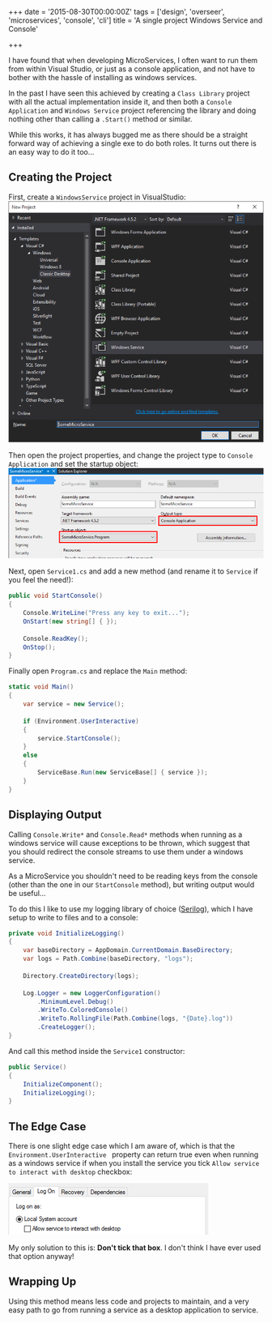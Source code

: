 +++
date = '2015-08-30T00:00:00Z'
tags = ['design', 'overseer', 'microservices', 'console', 'cli']
title = 'A single project Windows Service and Console'

+++

I have found that when developing MicroServices, I often want to run them from within Visual Studio, or just as a console application, and not have to bother with the hassle of installing as windows services.

In the past I have seen this achieved by creating a `Class Library` project with all the actual implementation inside it, and then both a `Console Application` and `Windows Service` project referencing the library and doing nothing other than calling a `.Start()` method or similar.

While this works, it has always bugged me as there should be a straight forward way of achieving a single exe to do both roles.  It turns out there is an easy way to do it too...

## Creating the Project

First, create a `WindowsService` project in VisualStudio:
![New Windows Service][vs-new-project]

Then open the project properties, and change the project type to `Console Application` and set the startup object:
![Service Type][vs-project-type]

Next, open `Service1.cs` and add a new method (and rename it to `Service` if you feel the need!):

```csharp
public void StartConsole()
{
	Console.WriteLine("Press any key to exit...");
	OnStart(new string[] { });

	Console.ReadKey();
	OnStop();
}
```

Finally  open `Program.cs` and replace the `Main` method:

```csharp
static void Main()
{
	var service = new Service();

	if (Environment.UserInteractive)
	{
		service.StartConsole();
	}
	else
	{
		ServiceBase.Run(new ServiceBase[] { service });
	}
}
```

## Displaying Output

Calling `Console.Write*` and `Console.Read*` methods when running as a windows service will cause exceptions to be thrown, which suggest that you should redirect the console streams to use them under a windows service.

As a MicroService you shouldn't need to be reading keys from the console (other than the one in our `StartConsole` method), but writing output would be useful...

To do this I like to use my logging library of choice ([Serilog][serilog]), which I have setup to write to files and to a console:

```csharp
private void InitializeLogging()
{
	var baseDirectory = AppDomain.CurrentDomain.BaseDirectory;
	var logs = Path.Combine(baseDirectory, "logs");

	Directory.CreateDirectory(logs);

	Log.Logger = new LoggerConfiguration()
		.MinimumLevel.Debug()
		.WriteTo.ColoredConsole()
		.WriteTo.RollingFile(Path.Combine(logs, "{Date}.log"))
		.CreateLogger();
}
```

And call this method inside the `Service1` constructor:

```csharp
public Service()
{
	InitializeComponent();
	InitializeLogging();
}
```

## The Edge Case

There is one slight edge case which I am aware of, which is that the `Environment.UserInteractive
` property can return true even when running as a windows service if when you install the service you tick `Allow service to interact with desktop` checkbox:

![Service-Logon][service-logon]

My only solution to this is: **Don't tick that box**. I don't think I have ever used that option anyway!

## Wrapping Up

Using this method means less code and projects to maintain, and a very easy path to go from running a service as a desktop application to service.

[vs-new-project]: service-new.png
[vs-project-type]: service-project-type.png
[service-logon]: service-interact.png
[serilog]: http://serilog.net/
